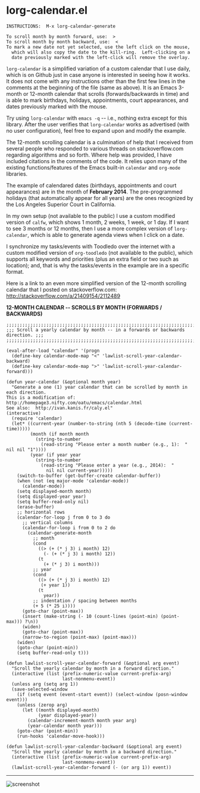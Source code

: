 lorg-calendar.el
================

    INSTRUCTIONS:  M-x lorg-calendar-generate

    To scroll month by month forward, use:  >
    To scroll month by month backward, use:  <
    To mark a new date not yet selected, use the left click on the mouse,
      which will also copy the date to the kill-ring.  Left-clicking on a
      date previously marked with the left-click will remove the overlay.

`lorg-calendar` is a simplified variation of a custom calendar that I use daily, which is on Github just in case anyone is interested in seeing how it works.  It does not come with any instructions other than the first few lines in the comments at the beginning of the file (same as above).  It is an Emacs 3-month or 12-month calendar that scrolls (forwards/backwards in time) and is able to mark birthdays, holidays, appointments, court appearances, and dates previously marked with the mouse.

Try using `lorg-calendar` with `emacs -q` -- i.e., nothing extra except for this library.  After the user verifies that `lorg-calendar` works as advertised (with no user configuration), feel free to expand upon and modify the example.

The 12-month scrolling calendar is a culmination of help that I received from several people who responded to various threads on stackoverflow.com regarding algorithms and so forth.  Where help was provided, I have included citations in the comments of the code.  It relies upon many of the existing functions/features of the Emacs built-in `calendar` and `org-mode` libraries.

The example of calendared dates (birthdays, appointments and court appearances) are in the month of **February 2014**.  The pre-programmed holidays (that automatically appear for all years) are the ones recognized by the Los Angeles Superior Court in California.

In my own setup (not available to the public) I use a custom modified version of `calfw`, which shows 1 month, 2 weeks, 1 week, or 1 day.  If I want to see 3 months or 12 months, then I use a more complex version of `lorg-calendar`, which is able to generate agenda views when I click on a date.

I synchronize my tasks/events with Toodledo over the internet with a custom modified version of `org-toodledo` (not available to the public), which supports all keywords and priorities (plus an extra field or two such as location); and, that is why the tasks/events in the example are in a specific format.

Here is a link to an even more simplified version of the 12-month scrolling calendar that I posted on stackoverflow.com:  http://stackoverflow.com/a/21409154/2112489

**12-MONTH CALENDAR -- SCROLLS BY MONTH (FORWARDS / BACKWARDS)**

    ;;;;;;;;;;;;;;;;;;;;;;;;;;;;;;;;;;;;;;;;;;;;;;;;;;;;;;;;;;;;;;;;;;;;;;;;;;;;;;;;;;
    ;;; Scroll a yearly calendar by month -- in a forwards or backwards direction. ;;;
    ;;;;;;;;;;;;;;;;;;;;;;;;;;;;;;;;;;;;;;;;;;;;;;;;;;;;;;;;;;;;;;;;;;;;;;;;;;;;;;;;;;

    (eval-after-load "calendar" '(progn
      (define-key calendar-mode-map "<" 'lawlist-scroll-year-calendar-backward)
      (define-key calendar-mode-map ">" 'lawlist-scroll-year-calendar-forward)))

    (defun year-calendar (&optional month year)
      "Generate a one (1) year calendar that can be scrolled by month in each direction.
    This is a modification of:  http://homepage3.nifty.com/oatu/emacs/calendar.html
    See also:  http://ivan.kanis.fr/caly.el"
    (interactive)
      (require 'calendar)
      (let* ((current-year (number-to-string (nth 5 (decode-time (current-time)))))
             (month (if month month
               (string-to-number
                 (read-string "Please enter a month number (e.g., 1):  " nil nil "1"))))
             (year (if year year
               (string-to-number
                 (read-string "Please enter a year (e.g., 2014):  "
                   nil nil current-year)))))
        (switch-to-buffer (get-buffer-create calendar-buffer))
        (when (not (eq major-mode 'calendar-mode))
          (calendar-mode))
        (setq displayed-month month)
        (setq displayed-year year)
        (setq buffer-read-only nil)
        (erase-buffer)
        ;; horizontal rows
        (calendar-for-loop j from 0 to 3 do
          ;; vertical columns
          (calendar-for-loop i from 0 to 2 do
            (calendar-generate-month
              ;; month
              (cond
                ((> (+ (* j 3) i month) 12)
                  (- (+ (* j 3) i month) 12))
                (t
                  (+ (* j 3) i month)))
              ;; year
              (cond
                ((> (+ (* j 3) i month) 12)
                 (+ year 1))
                (t
                  year))
              ;; indentation / spacing between months
              (+ 5 (* 25 i))))
          (goto-char (point-max))
          (insert (make-string (- 10 (count-lines (point-min) (point-max))) ?\n))
          (widen)
          (goto-char (point-max))
          (narrow-to-region (point-max) (point-max)))
        (widen)
        (goto-char (point-min))
        (setq buffer-read-only t)))

    (defun lawlist-scroll-year-calendar-forward (&optional arg event)
      "Scroll the yearly calendar by month in a forward direction."
      (interactive (list (prefix-numeric-value current-prefix-arg)
                         last-nonmenu-event))
      (unless arg (setq arg 1))
      (save-selected-window
        (if (setq event (event-start event)) (select-window (posn-window event)))
        (unless (zerop arg)
          (let ((month displayed-month)
                (year displayed-year))
            (calendar-increment-month month year arg)
            (year-calendar month year)))
        (goto-char (point-min))
        (run-hooks 'calendar-move-hook)))

    (defun lawlist-scroll-year-calendar-backward (&optional arg event)
      "Scroll the yearly calendar by month in a backward direction."
      (interactive (list (prefix-numeric-value current-prefix-arg)
                         last-nonmenu-event))
      (lawlist-scroll-year-calendar-forward (- (or arg 1)) event))
___

![screenshot](https://www.lawlist.com/images/calendar_example.png)
